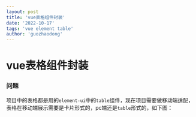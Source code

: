 ```yaml
---
layout: post
title: 'vue表格组件封装'
date: '2022-10-17'
tags: 'vue element table'
author: 'guozhaodong'
---
```


# vue表格组件封装

### 问题

 项目中的表格都是用的`element-ui`中的`table`组件，现在项目需要做移动端适配，表格在移动端展示需要是卡片形式的，pc端还是`table`形式的，如下图：

 



```